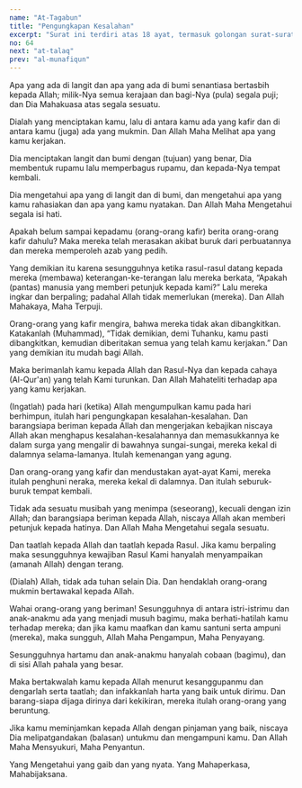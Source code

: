 ```yaml
---
name: "At-Tagabun"
title: "Pengungkapan Kesalahan"
excerpt: "Surat ini terdiri atas 18 ayat, termasuk golongan surat-surat Madaniyyah dan diturunkan sesudah surat At Tahrim. Nama At Taghaabun diambil dari kata At Taghaabun yang terdapat pada ayat ke 9 yang artinya hari dinampakkan kesalahan-kesalahan."
no: 64
next: "at-talaq"
prev: "al-munafiqun"
---
```


<span id='1' class='verse' title="QS At-Tagabun: 1">Apa yang ada di langit dan apa yang ada di bumi senantiasa bertasbih kepada Allah; milik-Nya semua kerajaan dan bagi-Nya (pula) segala puji; dan Dia Mahakuasa atas segala sesuatu.</span>

<span id='2' class='verse' title="QS At-Tagabun: 2">Dialah yang menciptakan kamu, lalu di antara kamu ada yang kafir dan di antara kamu (juga) ada yang mukmin. Dan Allah Maha Melihat apa yang kamu kerjakan.</span>

<span id='3' class='verse' title="QS At-Tagabun: 3">Dia menciptakan langit dan bumi dengan (tujuan) yang benar, Dia membentuk rupamu lalu memperbagus rupamu, dan kepada-Nya tempat kembali.</span>

<span id='4' class='verse' title="QS At-Tagabun: 4">Dia mengetahui apa yang di langit dan di bumi, dan mengetahui apa yang kamu rahasiakan dan apa yang kamu nyatakan. Dan Allah Maha Mengetahui segala isi hati.</span>

<span id='5' class='verse' title="QS At-Tagabun: 5">Apakah belum sampai kepadamu (orang-orang kafir) berita orang-orang kafir dahulu? Maka mereka telah merasakan akibat buruk dari perbuatannya dan mereka memperoleh azab yang pedih.</span>

<span id='6' class='verse' title="QS At-Tagabun: 6">Yang demikian itu karena sesungguhnya ketika rasul-rasul datang kepada mereka (membawa) keterangan-ke-terangan lalu mereka berkata, “Apakah  (pantas) manusia yang memberi petunjuk kepada kami?” Lalu mereka ingkar dan berpaling; padahal Allah tidak memerlukan (mereka). Dan Allah Mahakaya, Maha Terpuji.</span>

<span id='7' class='verse' title="QS At-Tagabun: 7">Orang-orang yang kafir mengira, bahwa mereka tidak akan dibangkitkan. Katakanlah (Muhammad), “Tidak demikian, demi Tuhanku, kamu pasti dibangkitkan, kemudian diberitakan semua yang telah kamu kerjakan.” Dan yang demikian itu mudah bagi Allah.</span>

<span id='8' class='verse' title="QS At-Tagabun: 8">Maka berimanlah kamu kepada Allah dan Rasul-Nya dan kepada cahaya (Al-Qur'an) yang telah Kami turunkan. Dan Allah Mahateliti terhadap apa yang kamu kerjakan.</span>

<span id='9' class='verse' title="QS At-Tagabun: 9">(Ingatlah) pada hari (ketika) Allah mengumpulkan kamu pada hari berhimpun, itulah hari pengungkapan kesalahan-kesalahan. Dan barangsiapa beriman kepada Allah dan mengerjakan kebajikan niscaya Allah akan menghapus kesalahan-kesalahannya dan memasukkannya ke dalam surga yang mengalir di bawahnya sungai-sungai, mereka kekal di dalamnya selama-lamanya. Itulah kemenangan yang agung.</span>

<span id='10' class='verse' title="QS At-Tagabun: 10">Dan orang-orang yang kafir dan mendustakan ayat-ayat Kami, mereka itulah penghuni neraka, mereka kekal di dalamnya. Dan itulah seburuk-buruk tempat kembali.</span>

<span id='11' class='verse' title="QS At-Tagabun: 11">Tidak ada sesuatu musibah yang menimpa (seseorang), kecuali dengan izin Allah; dan barangsiapa beriman kepada Allah, niscaya Allah akan memberi petunjuk kepada hatinya. Dan Allah Maha Mengetahui segala sesuatu.</span>

<span id='12' class='verse' title="QS At-Tagabun: 12">Dan taatlah kepada Allah dan taatlah kepada Rasul. Jika kamu berpaling maka sesungguhnya kewajiban Rasul Kami hanyalah menyampaikan (amanah Allah) dengan terang.</span>

<span id='13' class='verse' title="QS At-Tagabun: 13">(Dialah) Allah, tidak ada tuhan selain Dia. Dan hendaklah orang-orang mukmin bertawakal kepada Allah.</span>

<span id='14' class='verse' title="QS At-Tagabun: 14">Wahai orang-orang yang beriman! Sesungguhnya di antara istri-istrimu dan anak-anakmu ada yang menjadi musuh bagimu, maka berhati-hatilah kamu terhadap mereka; dan jika kamu maafkan dan kamu santuni serta ampuni (mereka), maka sungguh, Allah Maha Pengampun, Maha Penyayang.</span>

<span id='15' class='verse' title="QS At-Tagabun: 15">Sesungguhnya hartamu dan anak-anakmu hanyalah cobaan (bagimu), dan di sisi Allah pahala yang besar.</span>

<span id='16' class='verse' title="QS At-Tagabun: 16">Maka bertakwalah kamu kepada Allah menurut kesanggupanmu dan dengarlah serta taatlah; dan infakkanlah harta yang baik untuk dirimu. Dan barang-siapa dijaga dirinya dari kekikiran, mereka itulah orang-orang yang beruntung.</span>

<span id='17' class='verse' title="QS At-Tagabun: 17">Jika kamu meminjamkan kepada Allah dengan pinjaman yang baik, niscaya Dia melipatgandakan (balasan) untukmu dan mengampuni kamu. Dan Allah Maha Mensyukuri, Maha Penyantun.</span>

<span id='18' class='verse' title="QS At-Tagabun: 18">Yang Mengetahui yang gaib dan yang nyata. Yang Mahaperkasa, Mahabijaksana.</span>
